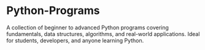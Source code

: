 # Python-Programs
A collection of beginner to advanced Python programs covering fundamentals, data structures, algorithms, and real-world applications. Ideal for students, developers, and anyone learning Python.
